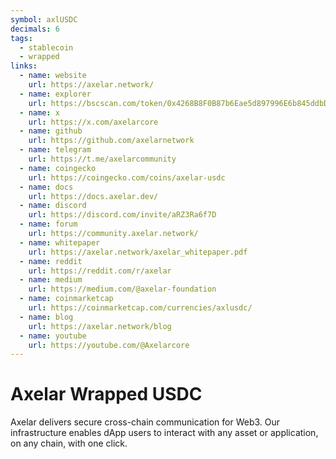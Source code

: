 ```yaml
---
symbol: axlUSDC
decimals: 6
tags:
  - stablecoin
  - wrapped
links:
  - name: website
    url: https://axelar.network/
  - name: explorer
    url: https://bscscan.com/token/0x4268B8F0B87b6Eae5d897996E6b845ddbD99Adf3
  - name: x
    url: https://x.com/axelarcore
  - name: github
    url: https://github.com/axelarnetwork
  - name: telegram
    url: https://t.me/axelarcommunity
  - name: coingecko
    url: https://coingecko.com/coins/axelar-usdc
  - name: docs
    url: https://docs.axelar.dev/
  - name: discord
    url: https://discord.com/invite/aRZ3Ra6f7D
  - name: forum
    url: https://community.axelar.network/
  - name: whitepaper
    url: https://axelar.network/axelar_whitepaper.pdf
  - name: reddit
    url: https://reddit.com/r/axelar
  - name: medium
    url: https://medium.com/@axelar-foundation
  - name: coinmarketcap
    url: https://coinmarketcap.com/currencies/axlusdc/
  - name: blog
    url: https://axelar.network/blog
  - name: youtube
    url: https://youtube.com/@Axelarcore
---
```


# Axelar Wrapped USDC

Axelar delivers secure cross-chain communication for Web3. Our infrastructure enables dApp users to interact with any asset or application, on any chain, with one click.
